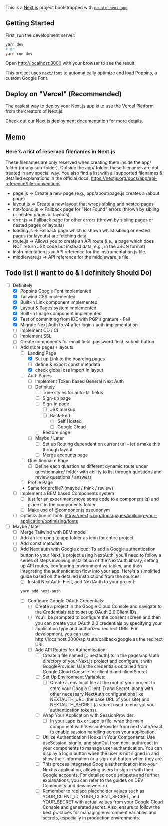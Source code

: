 This is a [Next.js](https://nextjs.org/) project bootstrapped with [`create-next-app`](https://github.com/vercel/next.js/tree/canary/packages/create-next-app).

## Getting Started

First, run the development server:

```bash
yarn dev
# or
yarn run dev
```

Open [http://localhost:3000](http://localhost:3000) with your browser to see the result.

This project uses [`next/font`](https://nextjs.org/docs/basic-features/font-optimization) to automatically optimize and load Poppins, a custom Google Font.

## Deploy on "Vercel" (Recommended)

The easiest way to deploy your Next.js app is to use the [Vercel Platform](https://vercel.com/new?utm_medium=default-template&filter=next.js&utm_source=create-next-app&utm_campaign=create-next-app-readme) from the creators of Next.js.

Check out our [Next.js deployment documentation](https://nextjs.org/docs/deployment) for more details.

## Memo

### Here's a list of reserved filenames in Next.js

These filenames are only reserved when creating them inside the app/ folder (or any sub-folder).
Outside the app/ folder, these filenames are not treated in any special way.
You also find a list with all supported filenames & detailed explanations in the official docs: https://nextjs.org/docs/app/api-reference/file-conventions

- page.js => Create a new page (e.g., app/about/page.js creates a <your-domain>/about page)
- layout.js => Create a new layout that wraps sibling and nested pages
- not-found.js => Fallback page for "Not Found" errors (thrown by sibling or nested pages or layouts)
- error.js => Fallback page for other errors (thrown by sibling pages or nested pages or layouts)
- loading.js => Fallback page which is shown whilst sibling or nested pages (or layouts) are fetching data
- route.js => Allows you to create an API route (i.e., a page which does NOT return JSX code but instead data, e.g., in the JSON format)
- instrumentation.js => API reference for the instrumentation.js file.
- middleware.js => API reference for the middleware.js file.

## Todo list (I want to do & I definitely Should Do)

- [ ] Definitely
  - [x] Poppins Google Font implemented
  - [x] Tailwind CSS implemented
  - [x] Built-in Link component implemented
  - [x] Layout & Pages system implemented
  - [x] Built-in Image component implemented
  - [x] Test of committing from IDE with PGP signature - Fail
  - [x] Migrate Next Auth to v4 after login / auth implementation
  - [ ] Implement CD / CI
  - [ ] Implement SSL
  - [ ] Create components for email field, password field, submit button
  - [ ] Add more pages / layouts
    - [ ] Landing Page
      - [x] Set up Link to the boarding pages
      - [ ] define & export const metadata
      - [x] check global css import in layout
    - [ ] Auth Pages
      - [ ] Implement Token based General Next Auth
      - [ ] Definitely
        - [ ] Tune styles for auto-fill fields
        - [ ] Sign-up page
        - [ ] Sign-in page
          - [ ] JSX markup
          - [ ] Back-End
            - [ ] Self Hosted
            - [ ] Google Cloud
        - [ ] Restore page
      - [ ] Maybe / Later
        - [ ] Set up Routing dependent on current url - let`s make this through layout
        - [ ] Merge accounts page
    - [ ] Questionnaire Page
      - [ ] Define each question as different dynamic route under questionnaire/ folder with ability to list through questions and review questions / answers
    - [ ] Profile Page
    - Same for profile? (maybe / think / review)
  - [ ] Implement a BEM based Components system
    - [ ] just for an experiment move some code to a component (s) and place it in the components folder
    - [ ] Make use of @components pseudonym
  - [ ] Optimization of fonts https://nextjs.org/docs/pages/building-your-application/optimizing/fonts
- [ ] Maybe / later
  - [ ] Merge Tailwind with BEM model
  - [ ] Add an icon.png to app folder as icon for entire project
  - [ ] Add const metadata
  - [ ] Add Next auth with Google cloud: To add a Google authentication button to your Next.js project using NextAuth, you'll need to follow a series of steps involving installation of the NextAuth library, setting up API routes, configuring environment variables, and then integrating the authentication flow into your app. Here's a simplified guide based on the detailed instructions from the sources:
    - [ ] Install NextAuth: First, add NextAuth to your project:
    ```bash
    yarn add next-auth
    ```
    - [ ] Configure Google OAuth Credentials:
      - [ ] Create a project in the Google Cloud Console and navigate to the Credentials tab to set up OAuth 2.0 Client IDs.
      - [ ] You'll be prompted to configure the consent screen and then you can create your OAuth 2.0 credentials by specifying your application type and authorized redirect URIs. For development, you can use http://localhost:3000/api/auth/callback/google as the redirect URI.
      - [ ] Add API Routes for Authentication:
        - [ ] Create a file named [...nextauth].ts in the pages/api/auth directory of your Next.js project and configure it with GoogleProvider. Use the credentials obtained from Google Cloud Console for clientId and clientSecret.
        - [ ] Set Up Environment Variables:
          - [ ] Create a .env.local file at the root of your project to store your Google Client ID and Secret, along with other necessary NextAuth configurations like NEXTAUTH_URL (the base URL of your site) and NEXTAUTH_SECRET (a secret used to encrypt your authentication tokens).
        - [ ] Wrap Your Application with SessionProvider:
          - [ ] In your \_app.tsx or \_app.js file, wrap the main component with SessionProvider from next-auth/react to enable session handling across your application.
        - [ ] Utilize Authentication Hooks in Your Components: Use useSession, signIn, and signOut from next-auth/react in your components to manage user authentication. You can display a login button when the user is not signed in and show their information or a sign-out button when they are.
        - [ ] This process integrates Google authentication into your Next.js application, allowing users to sign in with their Google accounts. For detailed code snippets and further explanations, you can refer to the guides on DEV Community​​ and devanswers.ru​​.
        - [ ] Remember to replace placeholder values such as YOUR_CLIENT_ID, YOUR_CLIENT_SECRET, and YOUR_SECRET with actual values from your Google Cloud Console and generated secret. Also, ensure to follow the best practices for managing environment variables and secrets, especially in production environments.
